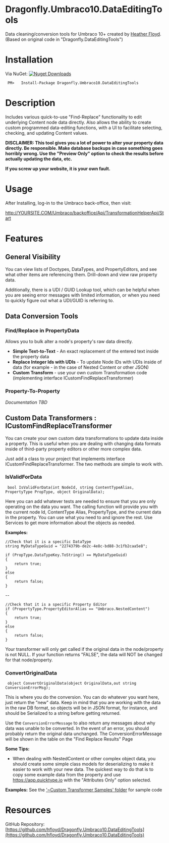 # Dragonfly.Umbraco10.DataEditingTools #
Data cleaning/conversion tools for Umbraco 10+ created by [Heather Floyd](https://www.HeatherFloyd.com). (Based on original code in  "Dragonfly.DataEditingTools")

# Installation #
Via NuGet:
[![Nuget Downloads](https://buildstats.info/nuget/Dragonfly.Umbraco10.DataEditingTools)](https://www.nuget.org/packages/Dragonfly.Umbraco10.DataEditingTools/)

     PM>   Install-Package Dragonfly.Umbraco10.DataEditingTools



# Description #

Includes various quick-to-use "Find-Replace" functionality to edit underlying Content node data directly. Also allows the ability to create custom programmed data-editing functions, with a UI to facilitate selecting, checking, and updating Content values. 

**DISCLAIMER: This tool gives you a lot of power to alter your property data directly. Be responsible. Make database backups in case something goes horribly wrong. Use the "Preview Only" option to check the results before actually updating the data, etc.**

**If you screw up your website, it is your own fault.**

# Usage #

After Installing, log-in to the Umbraco back-office, then visit:

http://YOURSITE.COM/Umbraco/backoffice/Api/TransformationHelperApi/Start

# Features #

## General Visibility ##

You can view lists of Doctypes, DataTypes, and PropertyEditors, and see what other items are referencing them. Drill-down and view raw property data.

Additionally, there is a UDI / GUID Lookup tool, which can be helpful when you are seeing error messages with limited information, or when you need to quickly figure out what a UDI/GUID is referring to.

## Data Conversion Tools ##

### Find/Replace in PropertyData ###
Allows you to bulk alter a node's property's raw data directly.

- **Simple Text-to-Text** - An exact replacement of the entered text inside the property data
- **Replace Integer Ids with UDIs** - To update Node IDs with UDIs inside of data (for example - in the case of Nested Content or other JSON)
- **Custom Transform** - use your own custom Transformation code (implementing interface ICustomFindReplaceTransformer)

### Property-To-Property ###
*Documentation TBD*

## Custom Data Transformers : ICustomFindReplaceTransformer ##
You can create your own custom data transformations to update data inside a property. This is useful when you are dealing with changing data formats inside of third-party property editors or other more complex data.

Just add a class to your project that implements interface ICustomFindReplaceTransformer. The two methods are simple to work with.

### IsValidForData ###

     bool IsValidForData(int NodeId, string ContentTypeAlias,  PropertyType PropType, object OriginalData);

Here you can add whatever tests are needed to ensure that you are only operating on the data you want. The calling function will provide you with the current node Id, ContentType Alias, PropertyType, and the current data in the property. You can use what you need to and ignore the rest. Use Services to get more information about the objects as needed.

**Examples:**

    //Check that it is a specific DataType
    string MyDataTypeGuid = "2274379b-de2c-4e8c-bd88-3c1fb2caa5e8";
    
    if (PropType.DataTypeKey.ToString() == MyDataTypeGuid)
    {
    	return true;
    }
    else
    {
    	return false;
    }

--

    //Check that it is a specific Property Editor
	if (PropertyType.PropertyEditorAlias == "Umbraco.NestedContent")
    {
    	return true;
    }
    else
    {
    	return false;
    }



Your transformer will only get called if the original data in the node/property is not NULL. If your function returns "FALSE", the data will NOT be changed for that node/property. 

### ConvertOriginalData ###
    
     object ConvertOriginalData(object OriginalData,out string ConversionErrorMsg);


This is where you do the conversion. You can do whatever you want here, just return the "new" data. Keep in mind that you are working with the data in the raw DB format, so objects will be in JSON format, for instance, and should be Serialized to a string before getting returned.

Use the `ConversionErrorMessage` to also return any messages about why data was unable to be converted. In the event of an error, you should probably return the original data unchanged. The ConversionErrorMessage will be shown in the table on the "Find Replace Results" Page

**Some Tips:**
- When dealing with NestedContent or other complex object data, you should create some simple class models for deserializing to make it easier to work with your new data. The quickest way to do that is to copy some example data from the property and use https://app.quicktype.io with the "Attributes Only" option selected.

**Examples:**
See the ['~Custom Transformer Samples' folder](https://github.com/hfloyd/Dragonfly.Umbraco10.DataEditingTools/tree/master/src/Dragonfly/~Custom%20Transformer%20Samples) for sample code



# Resources #

GitHub Repository: [https://github.com/hfloyd/Dragonfly.Umbraco10.DataEditingTools](https://github.com/hfloyd/Dragonfly.Umbraco10.DataEditingTools)
